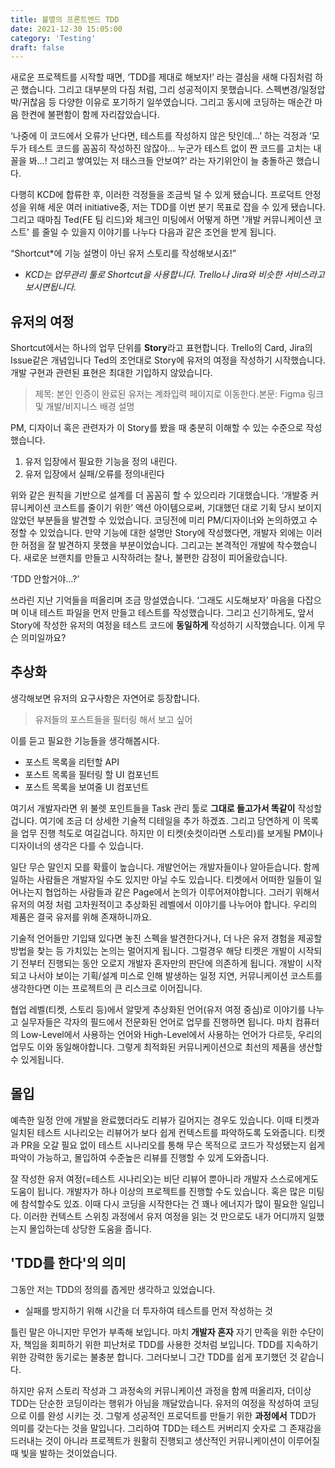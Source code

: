 ```yaml
---
title: 불멸의 프론트엔드 TDD
date: 2021-12-30 15:05:00
category: 'Testing'
draft: false
---
```


새로운 프로젝트를 시작할 때면, ‘TDD를 제대로 해보자!’ 라는 결심을 새해 다짐처럼 하곤 했습니다. 그리고 대부분의 다짐 처럼, 그리 성공적이지 못했습니다. 스펙변경/일정압박/귀찮음 등 다양한 이유로 포기하기 일쑤였습니다. 그리고 동시에 코딩하는 매순간 마음 한켠에 불편함이 함께 자리잡았습니다.

‘나중에 이 코드에서 오류가 난다면, 테스트를 작성하지 않은 탓인데…’ 하는 걱정과 ‘모두가 테스트 코드를 꼼꼼히 작성하진 않잖아... 누군가 테스트 없이 짠 코드를 고치는 내 꼴을 봐…! 그리고 쌓여있는 저 태스크들 안보여?’ 라는 자기위안이 늘 충돌하곤 했습니다.

다행히 KCD에 합류한 후, 이러한 걱정들을 조금씩 덜 수 있게 됐습니다. 프로덕트 안정성을 위해 세운 여러 initiative중, 저는 TDD를 이번 분기 목표로 잡을 수 있게 됐습니다. 그리고 때마침 Ted(FE 팀 리드)와 체크인 미팅에서 어떻게 하면 '개발 커뮤니케이션 코스트' 를 줄일 수 있을지 이야기를 나누다 다음과 같은 조언을 받게 됩니다.

“Shortcut\*에 기능 설명이 아닌 유저 스토리를 작성해보시죠!”

- _KCD는 업무관리 툴로 Shortcut을 사용합니다. Trello나 Jira와 비슷한 서비스라고 보시면됩니다._

## 유저의 여정

Shortcut에서는 하나의 업무 단위를 **Story**라고 표현합니다. Trello의 Card, Jira의 Issue같은 개념입니다 Ted의 조언대로 Story에 유저의 여정을 작성하기 시작했습니다. 개발 구현과 관련된 표현은 최대한 기입하지 않았습니다.

> 제목: 본인 인증이 완료된 유저는 계좌입력 페이지로 이동한다.본문: Figma 링크 및 개발/비지니스 배경 설명

PM, 디자이너 혹은 관련자가 이 Story를 봤을 때 충분히 이해할 수 있는 수준으로 작성했습니다.

1. 유저 입장에서 필요한 기능을 정의 내린다.
2. 유저 입장에서 실패/오류를 정의내린다

위와 같은 원칙을 기반으로 설계를 더 꼼꼼히 할 수 있으리라 기대했습니다. ‘개발중 커뮤니케이션 코스트를 줄이기 위한’ 액션 아이템으로써, 기대했던 대로 기획 당시 보이지 않았던 부분들을 발견할 수 있었습니다. 코딩전에 미리 PM/디자이너와 논의하였고 수정할 수 있었습니다. 만약 기능에 대한 설명만 Story에 작성했다면, 개발자 외에는 이러한 허점을 잘 발견하지 못했을 부분이었습니다. 그리고는 본격적인 개발에 착수했습니다. 새로운 브랜치를 만들고 시작하려는 찰나, 불편한 감정이 피어올랐습니다.

‘TDD 안할거야…?’

쓰라린 지난 기억들을 떠올리며 조금 망설였습니다. ‘그래도 시도해보자’ 마음을 다잡으며 이내 테스트 파일을 먼저 만들고 테스트를 작성했습니다. 그리고 신기하게도, 앞서 Story에 작성한 유저의 여정을 테스트 코드에 **동일하게** 작성하기 시작했습니다. 이게 무슨 의미일까요?

## 추상화

생각해보면 유저의 요구사항은 자연어로 등장합니다.

> 유저들의 포스트들을 필터링 해서 보고 싶어

이를 듣고 필요한 기능들을 생각해봅시다.

- 포스트 목록을 리턴할 API
- 포스트 목록을 필터링 할 UI 컴포넌트
- 포스트 목록을 보여줄 UI 컴포넌트

여기서 개발자라면 위 불렛 포인트들을 Task 관리 툴로 **그대로 들고가서 똑같이** 작성할겁니다. 여기에 조금 더 상세한 기술적 디테일을 추가 하겠죠. 그리고 당연하게 이 목록을 업무 진행 척도로 여길겁니다. 하지만 이 티켓(숏컷이라면 스토리)를 보게될 PM이나 디자이너의 생각은 다를 수 있습니다.

일단 무슨 말인지 모를 확률이 높습니다. 개발언어는 개발자들이나 알아듣습니다. 함께 일하는 사람들은 개발자일 수도 있지만 아닐 수도 있습니다. 티켓에서 어떠한 일들이 일어나는지 협업하는 사람들과 같은 Page에서 논의가 이루어져야합니다. 그러기 위해서 유저의 여정 처럼 고차원적이고 추상화된 레벨에서 이야기를 나누어야 합니다. 우리의 제품은 결국 유저를 위해 존재하니까요.

기술적 언어들만 기입돼 있다면 놓친 스펙을 발견한다거나, 더 나은 유저 경험을 제공할 방법을 찾는 등 가치있는 논의는 멀어지게 됩니다. 그럴경우 해당 티켓은 개발이 시작되기 전부터 진행되는 동안 오로지 개발자 혼자만의 판단에 의존하게 됩니다. 개발이 시작되고 나서야 보이는 기획/설계 미스로 인해 발생하는 일정 지연, 커뮤니케이션 코스트를 생각한다면 이는 프로젝트의 큰 리스크로 이어집니다.

협업 레벨(티켓, 스토리 등)에서 알맞게 추상화된 언어(유저 여정 중심)로 이야기를 나누고 실무자들은 각자의 필드에서 전문화된 언어로 업무를 진행하면 됩니다. 마치 컴퓨터의 Low-Level에서 사용하는 언어와 High-Level에서 사용하는 언어가 다르듯, 우리의 업무도 이와 동일해야합니다. 그렇게 최적화된 커뮤니케이션으로 최선의 제품을 생산할 수 있게됩니다.

## 몰입

예측한 일정 안에 개발을 완료했더라도 리뷰가 길어지는 경우도 있습니다. 이때 티켓과 일치된 테스트 시나리오는 리뷰어가 보다 쉽게 컨텍스트를 파악하도록 도와줍니다. 티켓과 PR을 오갈 필요 없이 테스트 시나리오를 통해 무슨 목적으로 코드가 작성됐는지 쉽게 파악이 가능하고, 몰입하여 수준높은 리뷰를 진행할 수 있게 도와줍니다.

잘 작성한 유저 여정(=테스트 시나리오)는 비단 리뷰어 뿐아니라 개발자 스스로에게도 도움이 됩니다. 개발자가 하나 이상의 프로젝트를 진행할 수도 있습니다. 혹은 많은 미팅에 참석할수도 있죠. 이때 다시 코딩을 시작한다는 건 꽤나 에너지가 많이 필요한 일입니다. 이러한 컨텍스트 스위칭 과정에서 유저 여정을 읽는 것 만으로도 내가 어디까지 일했는지 몰입하는데 상당한 도움을 줍니다.

## 'TDD를 한다'의 의미

그동안 저는 TDD의 정의를 좁게만 생각하고 있었습니다.

- 실패를 방지하기 위해 시간을 더 투자하여 테스트를 먼저 작성하는 것

틀린 말은 아니지만 무언가 부족해 보입니다. 마치 **개발자 혼자** 자기 만족을 위한 수단이자, 책임을 회피하기 위한 피난처로 TDD를 사용한 것처럼 보입니다. TDD를 지속하기 위한 강력한 동기로는 불충분 합니다. 그러다보니 그간 TDD를 쉽게 포기했던 것 같습니다.

하지만 유저 스토리 작성과 그 과정속의 커뮤니케이션 과정을 함께 떠올리자, 더이상 TDD는 단순한 코딩이라는 행위가 아님을 깨달았습니다. 유저의 여정을 작성하여 코딩으로 이를 완성 시키는 것. 그렇게 성공적인 프로덕트를 만들기 위한 **과정에서** TDD가 의미를 갖는다는 것을 말입니다. 그리하여 TDD는 테스트 커버리지 숫자로 그 존재감을 드러내는 것이 아니라 프로젝트가 원활히 진행되고 생산적인 커뮤니케이션이 이루어질 때 빛을 발하는 것이었습니다.
